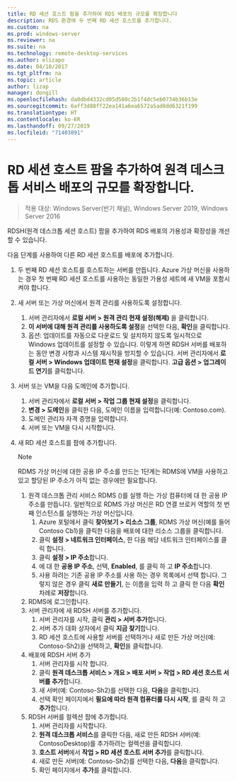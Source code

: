 ```yaml
---
title: RD 세션 호스트 팜을 추가하여 RDS 배포의 규모를 확장합니다
description: RDS 환경에 두 번째 RD 세션 호스트를 추가합니다.
ms.custom: na
ms.prod: windows-server
ms.reviewer: na
ms.suite: na
ms.technology: remote-desktop-services
ms.author: elizapo
ms.date: 04/10/2017
ms.tgt_pltfrm: na
ms.topic: article
author: lizap
manager: dongill
ms.openlocfilehash: da0dbd4332cd05d580c2b1f4dc5eb0734b36b13e
ms.sourcegitcommit: 6aff3d88ff22ea141a6ea6572a5ad8dd6321f199
ms.translationtype: HT
ms.contentlocale: ko-KR
ms.lasthandoff: 09/27/2019
ms.locfileid: "71403891"
---
```

# <a name="scale-out-your-remote-desktop-services-deployment-by-adding-an-rd-session-host-farm"></a>RD 세션 호스트 팜을 추가하여 원격 데스크톱 서비스 배포의 규모를 확장합니다.

>적용 대상: Windows Server(반기 채널), Windows Server 2019, Windows Server 2016

RDSH(원격 데스크톱 세션 호스트) 팜을 추가하여 RDS 배포의 가용성과 확장성을 개선할 수 있습니다.   
  
 
다음 단계를 사용하여 다른 RD 세션 호스트를 배포에 추가합니다.  
  
1. 두 번째 RD 세션 호스트를 호스트하는 서버를 만듭니다. Azure 가상 머신을 사용하는 경우 첫 번째 RD 세션 호스트를 사용하는 동일한 가용성 세트에 새 VM을 포함시켜야 합니다.
2. 새 서버 또는 가상 머신에서 원격 관리를 사용하도록 설정합니다.
   1. 서버 관리자에서 **로컬 서버 > 원격 관리 현재 설정(해제)** 을 클릭합니다. 
   2. **이 서버에 대해 원격 관리를 사용하도록 설정**을 선택한 다음, **확인**을 클릭합니다. 
   3. 옵션: 업데이트를 자동으로 다운로드 및 설치하지 않도록 일시적으로 Windows 업데이트를 설정할 수 있습니다. 이렇게 하면 RDSH 서버를 배포하는 동안 변경 사항과 시스템 재시작을 방지할 수 있습니다. 서버 관리자에서 **로컬 서버 > Windows 업데이트 현재 설정**을 클릭합니다. **고급 옵션 > 업그레이드 연기**를 클릭합니다. 
3. 서버 또는 VM을 다음 도메인에 추가합니다.
   1. 서버 관리자에서 **로컬 서버 > 작업 그룹 현재 설정**을 클릭합니다. 
   2. **변경 > 도메인**을 클릭한 다음, 도메인 이름을 입력합니다(예: Contoso.com). 
   3. 도메인 관리자 자격 증명을 입력합니다. 
   4. 서버 또는 VM을 다시 시작합니다.
4. 새 RD 세션 호스트를 팜에 추가합니다.
   >[!NOTE] 
   > RDMS 가상 머신에 대한 공용 IP 주소를 만드는 1단계는 RDMS에 VM을 사용하고 있고 할당된 IP 주소가 아직 없는 경우에만 필요합니다.
   
   1. 원격 데스크톱 관리 서비스 RDMS ()를 실행 하는 가상 컴퓨터에 대 한 공용 IP 주소를 만듭니다. 일반적으로 RDMS 가상 머신은 RD 연결 브로커 역할의 첫 번째 인스턴스를 실행하는 가상 머신입니다.  
       1. Azure 포털에서 클릭 **찾아보기 &gt; 리소스 그룹**, RDMS 가상 머신(예를 들어 Contoso Cb1)을 클릭한 다음을 배포에 대한 리소스 그룹을 클릭합니다.  
       2. 클릭 **설정 > 네트워크 인터페이스**, 한 다음 해당 네트워크 인터페이스를 클릭 합니다.   
       3. 클릭 **설정 > IP 주소**합니다.
       4. 에 대 한 **공용 IP 주소**, 선택, **Enabled**, 를 클릭 하 고 **IP 주소**합니다.   
       5. 사용 하려는 기존 공용 IP 주소를 사용 하는 경우 목록에서 선택 합니다. 그렇지 않은 경우 클릭 **새로 만들기**, 는 이름을 입력 하 고 클릭 한 다음 **확인** 차례로 **저장**합니다.   
   2. RDMS에 로그인합니다.
   3. 서버 관리자에 새 RDSH 서버를 추가합니다.   
       1. 서버 관리자를 시작, 클릭 **관리 > 서버 추가**합니다.   
       2. 서버 추가 대화 상자에서 클릭 **지금 찾기**합니다.   
       3. RD 세션 호스트에 사용할 서버를 선택하거나 새로 만든 가상 머신(예: Contoso-Sh2)을 선택하고, **확인**을 클릭합니다.
   4. 배포에 RDSH 서버 추가
       1. 서버 관리자를 시작 합니다.  
       2. 클릭 **원격 데스크톱 서비스 > 개요 > 배포 서버 > 작업 > RD 세션 호스트 서버를 추가**합니다.   
       3. 새 서버(예: Contoso-Sh2)를 선택한 다음, **다음**을 클릭합니다.  
       4. 선택 확인 페이지에서 **필요에 따라 원격 컴퓨터를 다시 시작**, 를 클릭 하 고 **추가**합니다.   
   5. RDSH 서버를 컬렉션 팜에 추가합니다.
       1. 서버 관리자를 시작합니다.   
       2. **원격 데스크톱 서비스**를 클릭한 다음, 새로 만든 RDSH 서버(예: ContosoDesktop)를 추가하려는 컬렉션을 클릭합니다.   
       3. **호스트 서버**에서 **작업 > RD 세션 호스트 서버 추가**를 클릭합니다.   
       4. 새로 만든 서버(예: Contoso-Sh2)를 선택한 다음, **다음**을 클릭합니다.   
       5. 확인 페이지에서 **추가**를 클릭합니다.   

